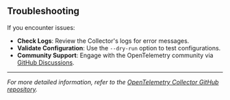 ## Troubleshooting

If you encounter issues:

- **Check Logs**: Review the Collector's logs for error messages.
- **Validate Configuration**: Use the `--dry-run` option to test configurations.
- **Community Support**: Engage with the OpenTelemetry community via [GitHub Discussions](https://github.com/open-telemetry/opentelemetry-collector/discussions).

---

*For more detailed information, refer to the [OpenTelemetry Collector GitHub repository](https://github.com/open-telemetry/opentelemetry-collector).*